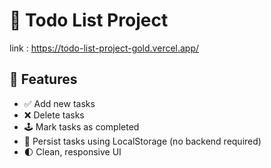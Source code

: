 # 📝 Todo List Project

link : https://todo-list-project-gold.vercel.app/

## 🚀 Features

- ✅ Add new tasks
- ❌ Delete tasks
- 🕹️ Mark tasks as completed
- 🔁 Persist tasks using LocalStorage (no backend required)
- 🌓 Clean, responsive UI
